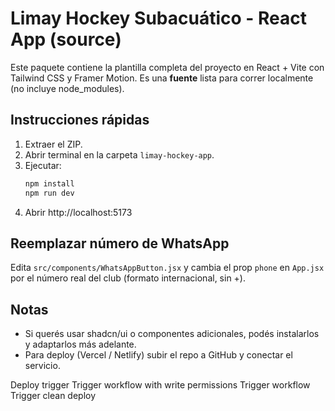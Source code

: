 # Limay Hockey Subacuático - React App (source)

Este paquete contiene la plantilla completa del proyecto en React + Vite con Tailwind CSS y Framer Motion.
Es una **fuente** lista para correr localmente (no incluye node_modules).

## Instrucciones rápidas

1. Extraer el ZIP.
2. Abrir terminal en la carpeta `limay-hockey-app`.
3. Ejecutar:
   ```bash
   npm install
   npm run dev
   ```
4. Abrir http://localhost:5173

## Reemplazar número de WhatsApp
Edita `src/components/WhatsAppButton.jsx` y cambia el prop `phone` en `App.jsx` por el número real del club (formato internacional, sin +).

## Notas
- Si querés usar shadcn/ui o componentes adicionales, podés instalarlos y adaptarlos más adelante.
- Para deploy (Vercel / Netlify) subir el repo a GitHub y conectar el servicio.

D e p l o y   t r i g g e r  
 T r i g g e r   w o r k f l o w   w i t h   w r i t e   p e r m i s s i o n s  
 T r i g g e r   w o r k f l o w  
 T r i g g e r   c l e a n   d e p l o y  
 